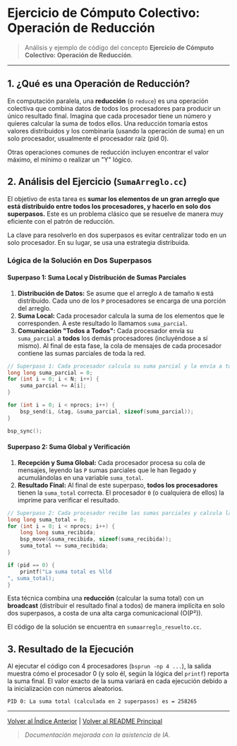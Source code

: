 #  Ejercicio de Cómputo Colectivo: Operación de Reducción

> Análisis y ejemplo de código del concepto **Ejercicio de Cómputo Colectivo: Operación de Reducción**.

---

## 1. ¿Qué es una Operación de Reducción?

En computación paralela, una **reducción** (o `reduce`) es una operación colectiva que combina datos de todos los procesadores para producir un único resultado final. Imagina que cada procesador tiene un número y quieres calcular la suma de todos ellos. Una reducción tomaría estos valores distribuidos y los combinaría (usando la operación de suma) en un solo procesador, usualmente el procesador raíz (pid 0).

Otras operaciones comunes de reducción incluyen encontrar el valor máximo, el mínimo o realizar un "Y" lógico.

## 2. Análisis del Ejercicio (`SumaArreglo.cc`)

El objetivo de esta tarea es **sumar los elementos de un gran arreglo que está distribuido entre todos los procesadores, y hacerlo en solo dos superpasos.** Este es un problema clásico que se resuelve de manera muy eficiente con el patrón de reducción.

La clave para resolverlo en dos superpasos es evitar centralizar todo en un solo procesador. En su lugar, se usa una estrategia distribuida.

### Lógica de la Solución en Dos Superpasos

#### **Superpaso 1: Suma Local y Distribución de Sumas Parciales**

1.  **Distribución de Datos:** Se asume que el arreglo `A` de tamaño `N` está distribuido. Cada uno de los `P` procesadores se encarga de una porción del arreglo.
2.  **Suma Local:** Cada procesador calcula la suma de los elementos que le corresponden. A este resultado lo llamamos `suma_parcial`.
3.  **Comunicación "Todos a Todos":** Cada procesador envía su `suma_parcial` a **todos** los demás procesadores (incluyéndose a sí mismo). Al final de esta fase, la cola de mensajes de cada procesador contiene las sumas parciales de toda la red.

```cpp
// Superpaso 1: Cada procesador calcula su suma parcial y la envía a todos.
long long suma_parcial = 0;
for (int i = 0; i < N; i++) {
    suma_parcial += A[i];
}

for (int i = 0; i < nprocs; i++) {
    bsp_send(i, &tag, &suma_parcial, sizeof(suma_parcial));
}

bsp_sync();
```

#### **Superpaso 2: Suma Global y Verificación**

1.  **Recepción y Suma Global:** Cada procesador procesa su cola de mensajes, leyendo las `P` sumas parciales que le han llegado y acumulándolas en una variable `suma_total`.
2.  **Resultado Final:** Al final de este superpaso, **todos los procesadores** tienen la `suma_total` correcta. El procesador `0` (o cualquiera de ellos) la imprime para verificar el resultado.

```cpp
// Superpaso 2: Cada procesador recibe las sumas parciales y calcula la suma total.
long long suma_total = 0;
for (int i = 0; i < nprocs; i++) {
    long long suma_recibida;
    bsp_move(&suma_recibida, sizeof(suma_recibida));
    suma_total += suma_recibida;
}

if (pid == 0) {
    printf("La suma total es %lld
", suma_total);
}
```

Esta técnica combina una **reducción** (calcular la suma total) con un **broadcast** (distribuir el resultado final a todos) de manera implícita en solo dos superpasos, a costa de una alta carga comunicacional (O(P²)).

El código de la solución se encuentra en `sumaarreglo_resuelto.cc`.

## 3. Resultado de la Ejecución

Al ejecutar el código con 4 procesadores (`bsprun -np 4 ...`), la salida muestra cómo el procesador 0 (y solo él, según la lógica del `printf`) reporta la suma final. El valor exacto de la suma variará en cada ejecución debido a la inicialización con números aleatorios.

```text
PID 0: La suma total (calculada en 2 superpasos) es = 258265
``` 

---
[Volver al Índice Anterior](../README.md) | [Volver al README Principal](../../README.md)

> *Documentación mejorada con la asistencia de IA.*
